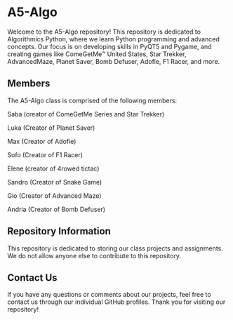 # A5-Algo
Welcome to the A5-Algo repository! This repository is dedicated to Algorithmics Python, where we learn Python programming and advanced concepts. Our focus is on developing skills in PyQT5 and Pygame, and creating games like ComeGetMe™ United States, Star Trekker, AdvancedMaze, Planet Saver, Bomb Defuser, Adofie, F1 Racer, and more.

## Members
The A5-Algo class is comprised of the following members:

Saba (creator of ComeGetMe Series and Star Trekker)

Luka (Creator of Planet Saver)

Max (Creator of Adofie)

Sofo (Creator of F1 Racer)

Elene (creator of 4rowed tictac)

Sandro (Creator of Snake Game)

Gio (Creator of Advanced Maze)

Andria (Creator of Bomb Defuser)

## Repository Information
This repository is dedicated to storing our class projects and assignments. We do not allow anyone else to contribute to this repository.

## Contact Us
If you have any questions or comments about our projects, feel free to contact us through our individual GitHub profiles. Thank you for visiting our repository!
